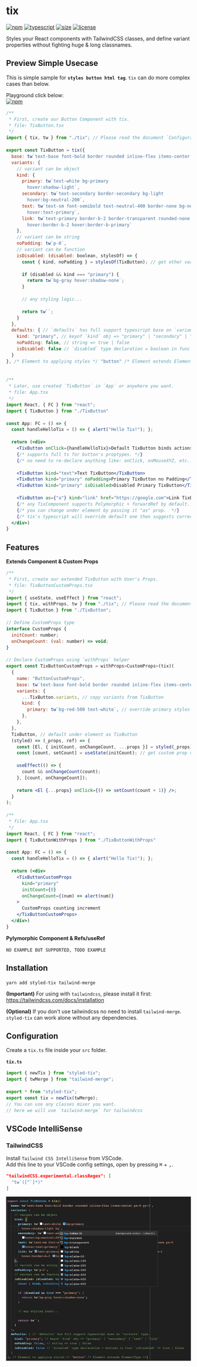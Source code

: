 # tix

[![npm](https://flat.badgen.net/npm/v/styled-tix)](https://www.npmjs.com/package/styled-tix?activeTab=readme)
[![typescript](https://flat.badgen.net/npm/types/styled-tix)](https://www.npmjs.com/package/styled-tix?activeTab=readme)
[![size](https://flat.badgen.net/bundlephobia/minzip/styled-tix)](https://bundlephobia.com/package/styled-tix@latest)
[![license](https://flat.badgen.net/github/license/danhtran94/styled-tix)](https://github.com/danhtran94/styled-tix/blob/main/LICENSE)

Styles your React components with TailwindCSS classes, and define variant properties without fighting huge & long classnames.

## Preview Simple Usecase
This is simple sample for **`styles button html tag`**. `tix` can do more complex cases than below.

Playground click below: \
[![npm](https://img.shields.io/badge/Codesandbox-000000?style=for-the-badge&logo=CodeSandbox&logoColor=white)](https://codesandbox.io/p/sandbox/styled-tix-sample-3789lk)

```jsx
/**
 * First, create our Button Component with tix.
 * file: TixButton.tsx
 */
import { tix, tw } from "./tix"; // Please read the document `Configuration`

export const TixButton = tix({
  base: tw`text-base font-bold border rounded inline-flex items-center px-8 py-3`,
  variants: {
    // variant can be object
    kind: {
      primary: tw`text-white bg-primary 
        hover:shadow-light`,
      secondary: tw`text-secondary border-secondary bg-light 
        hover:bg-neutral-200`,
      text: tw`text-sm font-semibold text-neutral-400 border-none bg-none rounded-none px-0
        hover:text-primary`,
      link: tw`text-primary border-b-2 border-transparent rounded-none px-0 py-0 pb-1
        hover:border-b-2 hover:border-b-primary`
    },
    // variant can be string
    noPadding: tw`p-0`,
    // variant can be function
    isDisabled: (disabled: boolean, stylesOf) => {
      const { kind, noPadding } = stylesOf(TixButton); // get other variant's values
      
      if (disabled && kind === "primary") {
        return tw`bg-gray hover:shadow-none`;
      }

      // any styling logic...

      return tw``;
    }
  },
  defaults: { // `defaults` has full support typescript base on `variants` type.
    kind: "primary", // keyof `kind` obj => "primary" | "secondary" | "text" | "link"
    noPadding: false, // string => true | false
    isDisabled: false // `disabled` type declaration = boolean in func `isDisabled` => true | false
  }
}, /* Element to applying styles */ "button" /* Element extends ElementType */)


/**
 * Later, use created `TixButton` in `App` or anywhere you want.
 * file: App.tsx
 */
import React, { FC } from "react";
import { TixButton } from "./TixButton"
 
const App: FC = () => {
  const handleHelloTix = () => { alert("Hello Tix!"); };

  return (<div>
    <TixButton onClick={handleHelloTix}>Default TixButton binds actions</TixButton> 
    {/* supports full ts for button's proptypes. */}
    {/* no need to re-declare anything like: onClick, onMouseXYZ, etc... */}

    <TixButton kind="text">Text TixButton</TixButton>
    <TixButton kind="primary" noPadding>Primary TixButton no Padding</TixButton>    
    <TixButton kind="primary" isDisabled>Disabled Primary TixButton</TixButton>

    <TixButton as={"a"} kind="link" href="https://google.com">Link TixButton to Google</TixButton> 
    {/* any TixComponent supports Polymorphic + forwardRef by default. */}
    {/* you can change under element by passing it "as" prop.  */}
    {/* tix's typescript will override default one then suggests correct proptypes. */}
  </div>)
}
```

## Features

**Extends Component & Custom Props**
```jsx
/**
 * First, create our extended TixButton with User's Props.
 * file: TixButtonCustomProps.tsx
 */
import { useState, useEffect } from "react";
import { tix, withProps, tw } from "./tix"; // Please read the document `Configuration`
import { TixButton } from "./TixButton";

// Define CustomProps type
interface CustomProps {
  initCount: number;
  onChangeCount: (val: number) => void;
}

// Declare CustomProps using `withProps` helper
export const TixButtonCustomProps = withProps<CustomProps>(tix)(
  {
    name: "ButtonCustomProps",
    base: tw`text-base font-bold border rounded inline-flex items-center px-8 py-3 mb-2`,
    variants: {
      ...TixButton.variants, // copy variants from TixButton
      kind: {
        primary: tw`bg-red-500 text-white`, // override primary styles
      },
    },
  },
  TixButton, // default under element as TixButton
  (styled) => (_props, ref) => {
    const [El, { initCount, onChangeCount, ...props }] = styled(_props);
    const [count, setCount] = useState(initCount); // get custom prop value

    useEffect(() => {
      count && onChangeCount(count);
    }, [count, onChangeCount]);

    return <El {...props} onClick={() => setCount(count + 1)} />;
  }
);

/** 
 * file: App.tsx
 */
import React, { FC } from "react";
import { TixButtonWithProps } from "./TixButtonWithProps"
 
const App: FC = () => {
  const handleHelloTix = () => { alert("Hello Tix!"); };

  return (<div>
    <TixButtonCustomProps
      kind="primary"
      initCount={0}
      onChangeCount={(num) => alert(num)}
    >
      CustomProps counting increment
    </TixButtonCustomProps>
  </div>)
}
```
**Pylymorphic Component & Refs/useRef**

```NO EXAMPLE BUT SUPPORTED, TODO EXAMPLE```

## Installation
`yarn add styled-tix tailwind-merge`

**(Important)** For using with `tailwindcss`, please install it first: \
https://tailwindcss.com/docs/installation

**(Optional)** If you don't use tailwindcss no need to install `tailwind-merge`. \
`styled-tix` can work alone without any dependencies.


## Configuration
Create a `tix.ts` file inside your `src` folder.

**`tix.ts`**
```typescript
import { newTix } from "styled-tix";
import { twMerge } from "tailwind-merge";

export * from "styled-tix";
export const tix = newTix(twMerge); 
// You can use any classes mixer you want.
// here we will use `tailwind-merge` for tailwindcss
```

## VSCode IntelliSense
### TailwindCSS

Install `Tailwind CSS IntelliSense` from VSCode. \
Add this line to your VSCode config settings, open by pressing <kbd>⌘</kbd> + <kbd>,</kbd>.
```json
"tailwindCSS.experimental.classRegex": [    
  "tw`([^`]*)"
]
```
![VSCode support image](docs/images/vscode-tailwind-intellisense.png)
